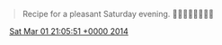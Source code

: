 > Recipe for a pleasant Saturday evening\. 🍍🍍🍌🍭😇✅😴🚮

<img src="../../media/tweet.ico" width="12" /> [Sat Mar 01 21:05:51 +0000 2014](https://twitter.com/DromerDenker/status/439869146910982144)